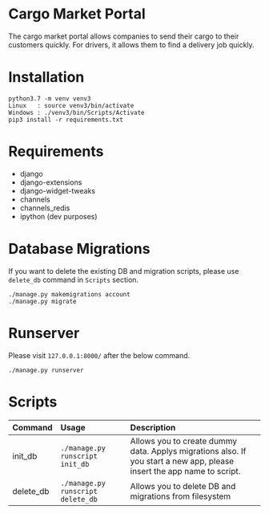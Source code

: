 # Cargo Market Portal
The cargo market portal allows companies to send their cargo to their customers quickly. For drivers, it allows them to find a delivery job quickly.

# Installation
```
python3.7 -m venv venv3
Linux   : source venv3/bin/activate
Windows : ./venv3/bin/Scripts/Activate
pip3 install -r requirements.txt
```

# Requirements
- django
- django-extensions
- django-widget-tweaks
- channels
- channels_redis
- ipython (dev purposes)

# Database Migrations
If you want to delete the existing DB and migration scripts, please use `delete_db` command in `Scripts` section.
```
./manage.py makemigrations account
./manage.py migrate
```

# Runserver
Please visit `127.0.0.1:8000/` after the below command.
```
./manage.py runserver
```

# Scripts
| Command | Usage | Description |
|:-------|:-----|:------------|
| init_db | `./manage.py runscript init_db` | Allows you to create dummy data. Applys migrations also. If you start a new app, please insert the app name to script. |
| delete_db | `./manage.py runscript delete_db` | Allows you to delete DB and migrations from filesystem |